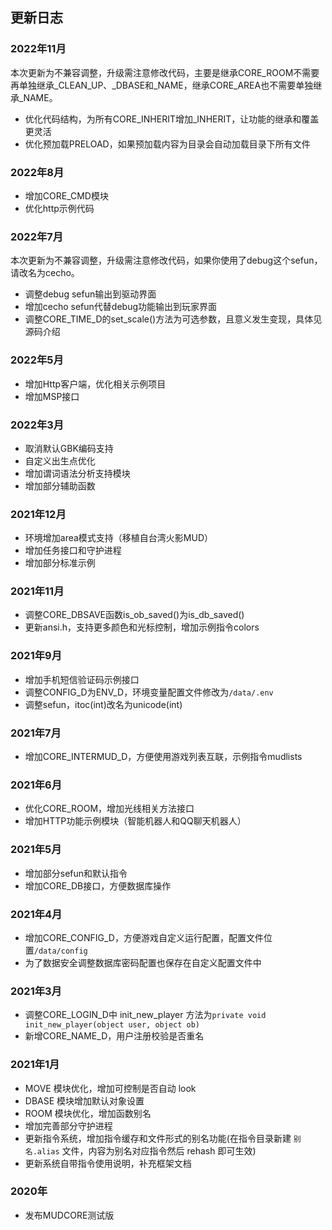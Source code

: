 <!--
 * @Author: 雪风@mud.ren
 * @Date: 2022-03-29 15:56:47
 * @LastEditTime: 2022-11-15 14:40:48
 * @LastEditors: 雪风
 * @Description:
 *  https://bbs.mud.ren
-->
## 更新日志

### 2022年11月

本次更新为不兼容调整，升级需注意修改代码，主要是继承CORE_ROOM不需要再单独继承_CLEAN_UP、_DBASE和_NAME，继承CORE_AREA也不需要单独继承_NAME。

* 优化代码结构，为所有CORE_INHERIT增加_INHERIT，让功能的继承和覆盖更灵活
* 优化预加载PRELOAD，如果预加载内容为目录会自动加载目录下所有文件

### 2022年8月

* 增加CORE_CMD模块
* 优化http示例代码

### 2022年7月

本次更新为不兼容调整，升级需注意修改代码，如果你使用了debug这个sefun，请改名为cecho。

* 调整debug sefun输出到驱动界面
* 增加cecho sefun代替debug功能输出到玩家界面
* 调整CORE_TIME_D的set_scale()方法为可选参数，且意义发生变现，具体见源码介绍

### 2022年5月

* 增加Http客户端，优化相关示例项目
* 增加MSP接口

### 2022年3月

* 取消默认GBK编码支持
* 自定义出生点优化
* 增加谓词语法分析支持模块
* 增加部分辅助函数

### 2021年12月

* 环境增加area模式支持（移植自台湾火影MUD）
* 增加任务接口和守护进程
* 增加部分标准示例

### 2021年11月

* 调整CORE_DBSAVE函数is_ob_saved()为is_db_saved()
* 更新ansi.h，支持更多颜色和光标控制，增加示例指令colors

### 2021年9月

* 增加手机短信验证码示例接口
* 调整CONFIG_D为ENV_D，环境变量配置文件修改为`/data/.env`
* 调整sefun，itoc(int)改名为unicode(int)

### 2021年7月

* 增加CORE_INTERMUD_D，方便使用游戏列表互联，示例指令mudlists

### 2021年6月

* 优化CORE_ROOM，增加光线相关方法接口
* 增加HTTP功能示例模块（智能机器人和QQ聊天机器人）

### 2021年5月

* 增加部分sefun和默认指令
* 增加CORE_DB接口，方便数据库操作

### 2021年4月

* 增加CORE_CONFIG_D，方便游戏自定义运行配置，配置文件位置`/data/config`
* 为了数据安全调整数据库密码配置也保存在自定义配置文件中

### 2021年3月

* 调整CORE_LOGIN_D中 init_new_player 方法为`private void init_new_player(object user, object ob)`
* 新增CORE_NAME_D，用户注册校验是否重名

### 2021年1月

* MOVE 模块优化，增加可控制是否自动 look
* DBASE 模块增加默认对象设置
* ROOM 模块优化，增加函数别名
* 增加完善部分守护进程
* 更新指令系统，增加指令缓存和文件形式的别名功能(在指令目录新建 `别名.alias` 文件，内容为别名对应指令然后 rehash 即可生效)
* 更新系统自带指令使用说明，补充框架文档

### 2020年

* 发布MUDCORE测试版
